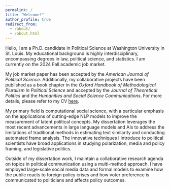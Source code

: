 ```yaml
---
permalink: /
title: "Welcome!"
author_profile: true
redirect_from: 
  - /about/
  - /about.html
---
```


Hello, I am a Ph.D. candidate in Political Science at Washington University in St. Louis. My educational background is highly interdisciplinary, encompassing degrees in law, political science, and statistics. I am currently on the 2024 Fall academic job market.

My job market paper has been accepted by the *American Journal of Political Science*. Additionally, my collaborative projects have been published as a book chapter in the *Oxford Handbook of Methodological Pluralism in Political Science* and accepted by the *Journal of Theoretical Politics* and the *Humanities and Social Science Communications*. For more details, please refer to my CV <a href="https://lingechun.github.io/files/CV_GL.pdf">here</a>.

My primary field is computational social science, with a particular emphasis on the applications of cutting-edge NLP models to improve the measurement of latent political concepts. My dissertation leverages the most recent advancements in large language models and AIs to address the limitations of traditional methods in estimating text similarity and conducting automated frame analysis. The innovative techniques I introduce to political scientists have broad applications in studying polarization, media and policy framing, and legislative politics.

Outside of my dissertation work, I maintain a collaborative research agenda on topics in political communication using a multi-method approach. I have employed large-scale social media data and formal models to examine how the public reacts to foreign policy crises and how voter preference is communicated to politicians and affects policy outcomes. 

